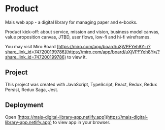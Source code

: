 # Product

Mais web app - a digital library for managing paper and e-books.

Product kick-off: about service, mission and vision, business model canvas, value proposition canvas, JTBD, user flows, low-fi and hi-fi wireframes. 

You may visit Miro Board [https://miro.com/app/board/uXjVPFYeh8Y=/?share_link_id=747200199786](https://miro.com/app/board/uXjVPFYeh8Y=/?share_link_id=747200199786) to view it.


## Project

This project was created with JavaScript, TypeScript, React, Redux, Redux Persist, Redux Saga, Jest.

## Deployment 

Open [https://mais-digital-library-app.netlify.app](https://mais-digital-library-app.netlify.app) to view app in your browser.
